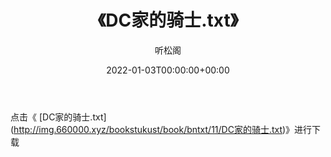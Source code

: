 ﻿---
title:  《DC家的骑士.txt》
date:   2022-01-03T00:00:00+00:00
author: 听松阁
layout: post
permalink: /DC家的骑士/
categories: 小说
tags: [小说]
---

点击《 [DC家的骑士.txt](<a href="http://img.660000.xyz/bookstukust/book/bntxt/11/DC" target=_blank>http://img.660000.xyz/bookstukust/book/bntxt/11/DC家的骑士.txt)》进行下载